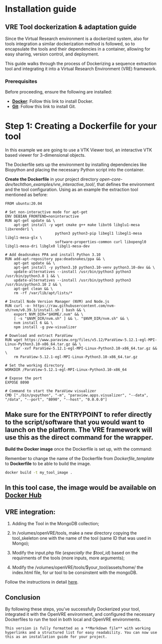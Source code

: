 # Installation guide

## VRE Tool dockerization & adaptation guide


Since the Virtual Research environment is a dockerized system, also for tools integration a similar dockerization method is followed, so to encapsulate the tools and their dependencies in a container, allowing for easy sharing, version control, and deployment.

This guide walks through the process of Dockerizing a sequence extraction tool and integrating it into a Virtual Research Environment (VRE) framework.

### Prerequisites

Before proceeding, ensure the following are installed:

- **[Docker](https://docs.docker.com/get-docker/)**: Follow this link to install Docker.
- **[Git](https://git-scm.com/book/en/v2/Getting-Started-Installing-Git)**: Follow this link to install Git.


# Step 1: Creating a Dockerfile for your tool

In this example we are going to use a VTK Viewer tool, an interactive VTK based viewer for 3-dimensional objects.

The Dockerfile sets up the environment by installing dependencies like Biopython and placing the necessary Python script into the container.

**Create the Dockerfile** in your project directory *open-core-dev/techthon_examples/vre_interactive_tool/*, that defines the environment and the tool configuration. Using as an example the extraction tool mentioned as before: 

```
FROM ubuntu:20.04

# Set non-interactive mode for apt-get
ENV DEBIAN_FRONTEND=noninteractive
RUN apt-get update && \
    apt-get install -y wget cmake g++ make libxt6 libglu1-mesa libxrender1 \
                       python3 python3-pip libegl1 libegl1-mesa libgl1-mesa-glx \
                       software-properties-common curl libopengl0 libgl1-mesa-dri libglx0 libgl1-mesa-dev

# Add deadsnakes PPA and install Python 3.10
RUN add-apt-repository ppa:deadsnakes/ppa && \
    apt-get update && \
    apt-get install -y python3.10 python3.10-venv python3.10-dev && \
    update-alternatives --install /usr/bin/python3 python3 /usr/bin/python3.8 1 && \
    update-alternatives --install /usr/bin/python3 python3 /usr/bin/python3.10 2 && \
    apt-get clean && \
    rm -rf /var/lib/apt/lists/*

# Install Node Version Manager (NVM) and Node.js
RUN curl -o- https://raw.githubusercontent.com/nvm-sh/nvm/v0.39.3/install.sh | bash && \
    export NVM_DIR="$HOME/.nvm" && \
    [ -s "$NVM_DIR/nvm.sh" ] && \. "$NVM_DIR/nvm.sh" && \
    nvm install 6 && \
    npm install -g pvw-visualizer

# Download and extract ParaView
RUN wget https://www.paraview.org/files/v5.12/ParaView-5.12.1-egl-MPI-Linux-Python3.10-x86_64.tar.gz && \
    tar -xvf ParaView-5.12.1-egl-MPI-Linux-Python3.10-x86_64.tar.gz && \
    rm ParaView-5.12.1-egl-MPI-Linux-Python3.10-x86_64.tar.gz

# Set the working directory
WORKDIR /ParaView-5.12.1-egl-MPI-Linux-Python3.10-x86_64

# Expose the port
EXPOSE 8090

# Command to start the ParaView visualizer
CMD ["./bin/pvpython", "-m", "paraview.apps.visualizer", "--data", "/data", "--port", "8090", "--host", "0.0.0.0"]

```

**Make sure for the ENTRYPOINT to refer directly to the script/software that you would want to launch on the platform.** The VRE framework will use this as the direct command for the wrapper. 
---

**Build the Docker image** once the Dockerfile is set up, with the command:

Remember to change the name of the Dockerfile from *Dockerfile_template* to **Dockerfile** to be able to build the image. 

```bash
docker build -t my_tool_image .
```

In this tool case, the image would be available on **[Docker Hub](https://hub.docker.com/repository/docker/mapoferri/vtk_viewer/general)**
---



## VRE integration:


1.  Adding the Tool in the MongoDB collection;

2. In /volumes/openVRE/tools, make a new directory copying the tool_skeleton one with the name of the tool (same ID that was used in Mongo);

3. Modify the input.php file (*especially the $tool_id*) based on the requirments of the tools (more inputs, more arguments);

4. Modify the /volumes/openVRE/tools/$your_tool/assets/home/ the index.html file, for ur tool to be consinstent with the mongoDB. 


Follow the instructions in detail [here](https://github.com/inab/openVRE/wiki/Register-new-interactive-tool).



## Conclusion

By following these steps, you’ve successfully Dockerized your tool, integrated it with the OpenVRE environment, and configured the necessary Dockerfiles to run the tool in both local and OpenVRE environments.
```
This version is fully formatted as a **Markdown file** with working hyperlinks and a structured list for easy readability. You can now use this as an installation guide for your project.

```
